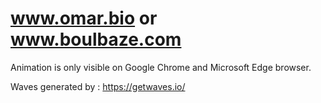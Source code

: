 # www.omar.bio or www.boulbaze.com
Animation is only visible on Google Chrome and Microsoft Edge browser.

Waves generated by : https://getwaves.io/
